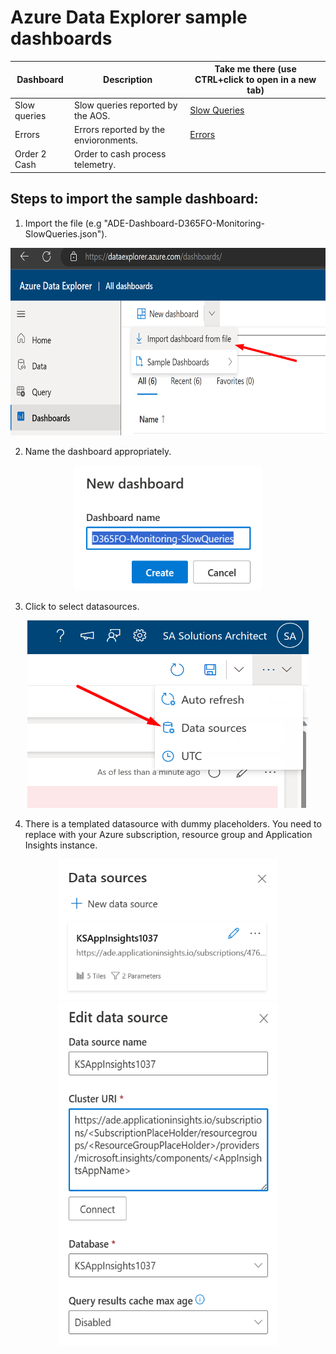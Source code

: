 # Azure Data Explorer sample dashboards


| Dashboard  | Description  | Take me there (use CTRL+click to open in a new tab) |
| ------ | ------ | ------ |
| Slow queries | Slow queries reported by the AOS.     | [Slow Queries](SlowQueries) |
| Errors       | Errors reported by the envioronments. |  [Errors](Errors) |
| Order 2 Cash | Order to cash process telemetry. | |

## Steps to import the sample dashboard:
  1. Import the file (e.g "ADE-Dashboard-D365FO-Monitoring-SlowQueries.json").
  
  <div align=center><img src="./img/1ImportSample.png" width="600" height="300"></div>

  2. Name the dashboard appropriately.
  
   <div align=center><img src="./img/2EditName.png" width="300" height="200"></div>
  
  3. Click to select datasources. 
  
  <div align=center><img src="./img/3Datasource.png" width="450" height="300"></div>
  
  4. There is a templated datasource with dummy placeholders. You need to replace with your Azure subscription, resource group and Application Insights instance.
  
  <div align=center><img src="./img/4DatasourceEdit.png" width="350" height="225"></div>
  <div align=center><img src="./img/5DatasourceSet.png" width="350" height="550"></div>
